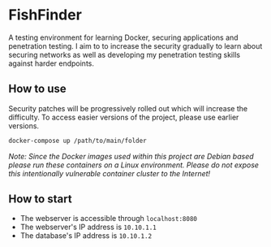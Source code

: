 # FishFinder

A testing environment for learning Docker, securing applications and penetration testing. I aim to to increase the security gradually to learn about securing networks as well as developing my penetration testing skills against harder endpoints.

## How to use

Security patches will be progressively rolled out which will increase the difficulty. To access easier versions of the project, please use earlier versions.

``` bash
docker-compose up /path/to/main/folder
```

*Note: Since the Docker images used within this project are Debian based please run these containers on a Linux environment.*
*Please do not expose this intentionally vulnerable container cluster to the Internet!*

## How to start

* The webserver is accessible through `localhost:8080`
* The webserver's IP address is `10.10.1.1`
* The database's IP address is `10.10.1.2`
